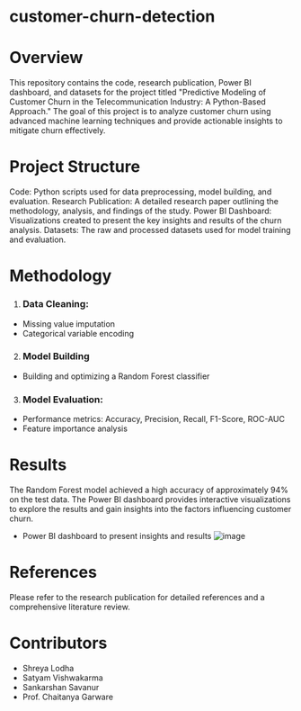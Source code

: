 # customer-churn-detection

# Overview
This repository contains the code, research publication, Power BI dashboard, and datasets for the project titled "Predictive Modeling of Customer Churn in the Telecommunication Industry: A Python-Based Approach." The goal of this project is to analyze customer churn using advanced machine learning techniques and provide actionable insights to mitigate churn effectively.

# Project Structure
Code: Python scripts used for data preprocessing, model building, and evaluation.
Research Publication: A detailed research paper outlining the methodology, analysis, and findings of the study.
Power BI Dashboard: Visualizations created to present the key insights and results of the churn analysis.
Datasets: The raw and processed datasets used for model training and evaluation.

# Methodology
1. ### Data Cleaning:
  - Missing value imputation
  - Categorical variable encoding
2. ###  Model Building
- Building and optimizing a Random Forest classifier

3. ### Model Evaluation:
- Performance metrics: Accuracy, Precision, Recall, F1-Score, ROC-AUC
- Feature importance analysis


# Results
The Random Forest model achieved a high accuracy of approximately 94% on the test data. The Power BI dashboard provides interactive visualizations to explore the results and gain insights into the factors influencing customer churn.
- Power BI dashboard to present insights and results
![image](https://github.com/user-attachments/assets/2859c0c9-4de5-42a8-8761-5bbc681a44f2)

# References
Please refer to the research publication for detailed references and a comprehensive literature review.

# Contributors
- Shreya Lodha
- Satyam Vishwakarma
- Sankarshan Savanur
- Prof. Chaitanya Garware
